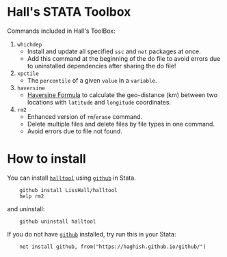# Hall's STATA Toolbox

Commands included in Hall's ToolBox:
1. `whichdep`
   - Install and update all specified `ssc` and `net` packages at once. 
   - Add this command at the beginning of the do file to avoid errors due to uninstalled dependencies after sharing the do file!
2. `xpctile` 
   - The `percentile` of a given `value` in a `variable`.
3. `haversine`
   - [Haversine Formula](https://en.wikipedia.org/wiki/Haversine_formula) to calculate the geo-distance (km) between two locations with `latitude` and `longitude` coordinates.
4. `rm2` 
   - Enhanced version of `rm`/`erase` command. 
   - Delete multiple files and delete files by file types in one command.
   - Avoid errors due to file not found.


# How to install
You can install [`halltool`](https://github.com/LissHall/halltool) using [`github`](https://github.com/haghish/github) in Stata.

```{stata}
    github install LissHall/halltool
    help rm2
```

and uninstall:

```{stata}
    github uninstall halltool
```

If you do not have [`github`](https://github.com/haghish/github) installed, try run this in your Stata:

```{stata}
    net install github, from("https://haghish.github.io/github/")
```
